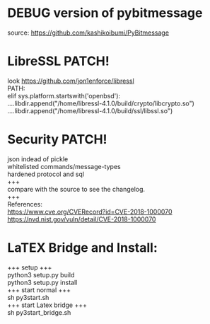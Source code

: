 # DEBUG version of pybitmessage
source: https://github.com/kashikoibumi/PyBitmessage
# LibreSSL PATCH!
look https://github.com/jon1enforce/libressl  
PATH:  
    elif sys.platform.startswith('openbsd'):  
        ....libdir.append("/home/libressl-4.1.0/build/crypto/libcrypto.so")  
        ....libdir.append("/home/libressl-4.1.0/build/ssl/libssl.so")
# Security PATCH!
json indead of pickle  
whitelisted commands/message-types  
hardened protocol and sql  
+++  
compare with the source to see the changelog.  
+++  
References:  
https://www.cve.org/CVERecord?id=CVE-2018-1000070  
https://nvd.nist.gov/vuln/detail/CVE-2018-1000070
# LaTEX Bridge and Install:  
+++   setup   +++  
python3 setup.py build  
python3 setup.py install  
+++   start normal   +++  
sh py3start.sh  
+++   start Latex bridge  +++  
sh py3start_bridge.sh  
